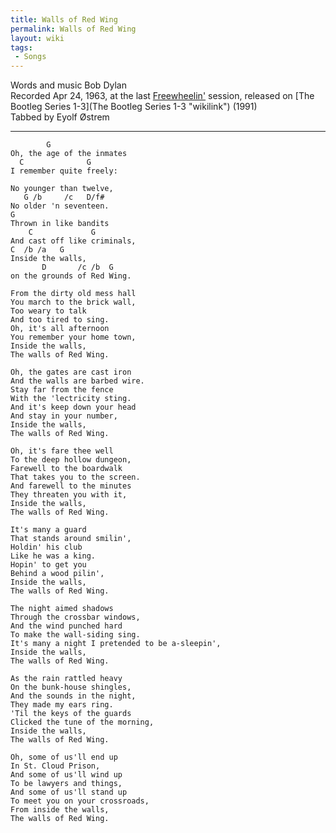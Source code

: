 ```yaml
---
title: Walls of Red Wing
permalink: Walls of Red Wing
layout: wiki
tags:
 - Songs
---
```


Words and music Bob Dylan  
Recorded Apr 24, 1963, at the last
[Freewheelin'](Freewheelin' "wikilink") session, released on [The
Bootleg Series 1-3](The Bootleg Series 1-3 "wikilink") (1991)  
Tabbed by Eyolf Østrem

* * * * *

            G
    Oh, the age of the inmates
      C              G
    I remember quite freely:

    No younger than twelve,
       G /b     /c   D/f#
    No older 'n seventeen.
    G
    Thrown in like bandits
        C             G
    And cast off like criminals,
    C  /b /a   G
    Inside the walls,
           D       /c /b  G
    on the grounds of Red Wing.

    From the dirty old mess hall
    You march to the brick wall,
    Too weary to talk
    And too tired to sing.
    Oh, it's all afternoon
    You remember your home town,
    Inside the walls,
    The walls of Red Wing.

    Oh, the gates are cast iron
    And the walls are barbed wire.
    Stay far from the fence
    With the 'lectricity sting.
    And it's keep down your head
    And stay in your number,
    Inside the walls,
    The walls of Red Wing.

    Oh, it's fare thee well
    To the deep hollow dungeon,
    Farewell to the boardwalk
    That takes you to the screen.
    And farewell to the minutes
    They threaten you with it,
    Inside the walls,
    The walls of Red Wing.

    It's many a guard
    That stands around smilin',
    Holdin' his club
    Like he was a king.
    Hopin' to get you
    Behind a wood pilin',
    Inside the walls,
    The walls of Red Wing.

    The night aimed shadows
    Through the crossbar windows,
    And the wind punched hard
    To make the wall-siding sing.
    It's many a night I pretended to be a-sleepin',
    Inside the walls,
    The walls of Red Wing.

    As the rain rattled heavy
    On the bunk-house shingles,
    And the sounds in the night,
    They made my ears ring.
    'Til the keys of the guards
    Clicked the tune of the morning,
    Inside the walls,
    The walls of Red Wing.

    Oh, some of us'll end up
    In St. Cloud Prison,
    And some of us'll wind up
    To be lawyers and things,
    And some of us'll stand up
    To meet you on your crossroads,
    From inside the walls,
    The walls of Red Wing.
